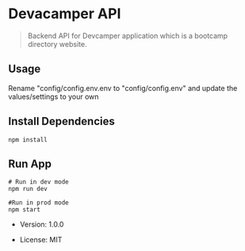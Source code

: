 # Devacamper API

> Backend API for Devcamper application which is a bootcamp directory website.

## Usage

Rename "config/config.env.env to "config/config.env" and update the values/settings to your own

## Install Dependencies

```
npm install
```

## Run App

```
# Run in dev mode
npm run dev

#Run in prod mode
npm start
```

- Version: 1.0.0

- License: MIT
